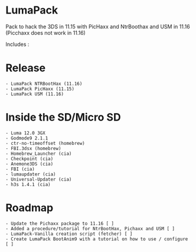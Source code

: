 # LumaPack
Pack to hack the 3DS in 11.15 with PicHaxx and NtrBoothax and USM in 11.16 (Picchaxx does not work in 11.16)

Includes : 
# Release
```
- LumaPack NTRBootHax (11.16)
- LumaPack PicHaxx (11.15)
- LumaPack USM (11.16)
```
# Inside the SD/Micro SD
```- Boot9strap 1.4
- Luma 12.0 3GX
- Godmode9 2.1.1
- ctr-no-timeoffset (homebrew)
- FBI.3dsx (homebrew)
- Homebrew_Launcher (cia)
- Checkpoint (cia)
- Anemone3DS (cia)
- FBI (cia)
- lumaupdater (cia)
- Universal-Updater (cia)
- h3s 1.4.1 (cia)
```

# Roadmap

```
- Update the Pichaxx package to 11.16 [ ]
- Added a procedure/tutorial for NtrBootHax, Pichaxx and USM [ ]
- LumaPack-Vanilla creation script (fetcher) [ ]
- Create LumaPack BootAnim9 with a tutorial on how to use / configure [ ]
```
